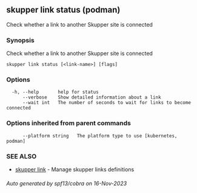 ## skupper link status (podman)
Check whether a link to another Skupper site is connected

### Synopsis

Check whether a link to another Skupper site is connected

```
skupper link status [<link-name>] [flags]
```

### Options

```
  -h, --help       help for status
      --verbose    Show detailed information about a link
      --wait int   The number of seconds to wait for links to become connected
```

### Options inherited from parent commands

```
      --platform string   The platform type to use [kubernetes, podman]
```

### SEE ALSO

* [skupper link](skupper_link.md)	 - Manage skupper links definitions

###### Auto generated by spf13/cobra on 16-Nov-2023

